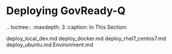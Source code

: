 Deploying GovReady-Q
====================

.. toctree::
   :maxdepth: 3
   :caption: In This Section:

   deploy_local_dev.md
   deploy_docker.md
   deploy_rhel7_centos7.md
   deploy_ubuntu.md
   Environment.md
